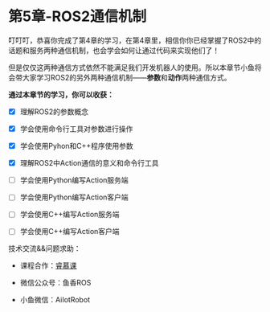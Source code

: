 # 第5章-ROS2通信机制

叮叮叮，恭喜你完成了第4章的学习，在第4章里，相信你你已经掌握了ROS2中的话题和服务两种通信机制，也会学会如何让通过代码来实现他们了！

但是仅仅这两种通信方式依然不能满足我们开发机器人的使用。所以本章节小鱼将会带大家学习ROS2的另外两种通信机制——**参数**和**动作**两种通信方式。



**通过本章节的学习，你可以收获：**

- [x] 理解ROS2的参数概念
- [x] 学会使用命令行工具对参数进行操作
- [x] 学会使用Pyhon和C++程序使用参数
- [x] 理解ROS2中Action通信的意义和命令行工具
- [ ] 学会使用Python编写Action服务端
- [ ] 学会使用Python编写Action客户端
- [ ] 学会使用C++编写Action服务端
- [ ] 学会使用C++编写Action客户端







技术交流&&问题求助：

- 课程合作：[睿慕课](https://www.aiimooc.com/mall/preshow-htm-itemid-705.html)

- 微信公众号：鱼香ROS

- 小鱼微信：AiIotRobot




